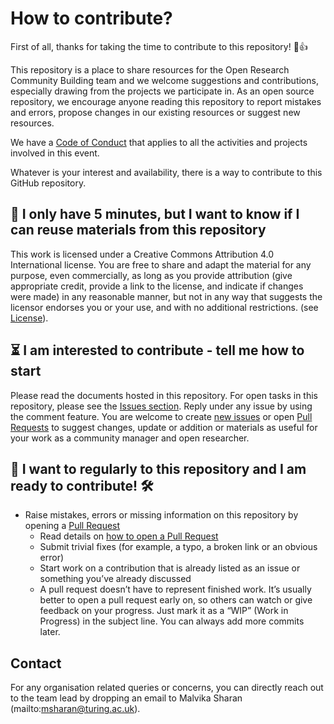 # How to contribute?

First of all, thanks for taking the time to contribute to this repository! 🎉👍

This repository is a place to share resources for the Open Research Community Building team and we welcome suggestions and contributions, especially drawing from the projects we participate in.
As an open source repository, we encourage anyone reading this repository to report mistakes and errors, propose changes in our existing resources or suggest new resources.

We have a [Code of Conduct](./CODE_OF_CONDUCT.md) that applies to all the activities and projects involved in this event.

Whatever is your interest and availability, there is a way to contribute to this GitHub repository.

🏃 I only have 5 minutes, but I want to know if I can reuse materials from this repository
---

This work is licensed under a Creative Commons Attribution 4.0 International license. 
You are free to share and adapt the material for any purpose, even commercially, 
as long as you provide attribution (give appropriate credit, provide a link to the license, 
and indicate if changes were made) in any reasonable manner, but not in any way that suggests the 
licensor endorses you or your use, and with no additional restrictions. (see [License](.LICENSE.md)).

⏳ I am interested to contribute - tell me how to start
---

Please read the documents hosted in this repository.
For open tasks in this repository, please see the [Issues section](https://github.com/alan-turing-institute/open-community-building/issues).
Reply under any issue by using the comment feature.
You are welcome to create [new issues](https://github.com/alan-turing-institute/open-community-building/issues/new?assignees=&labels=&template=GENERAL_ISSUE.md) or open [Pull Requests](https://github.com/fedenanni/HDS-DiscussionGroup/pulls) to suggest changes, update or addition or materials as useful for your work as a community manager and open researcher.

🎉 I want to regularly to this repository and I am ready to contribute! 🛠
---


- Raise mistakes, errors or missing information on this repository by opening a [Pull Request](https://github.com/fedenanni/HDS-DiscussionGroup/pulls)
  - Read details on [how to open a Pull Request](https://opensource.guide/how-to-contribute/#opening-a-pull-request)
  - Submit trivial fixes (for example, a typo, a broken link or an obvious error)
  - Start work on a contribution that is already listed as an issue or something you’ve already discussed
  - A pull request doesn’t have to represent finished work. It’s usually better to open a pull request early on, so others can watch or give feedback on your progress. Just mark it as a “WIP” (Work in Progress) in the subject line. You can always add more commits later.

Contact
---

For any organisation related queries or concerns, you can directly reach out to the team lead by dropping an email to Malvika Sharan (mailto:msharan@turing.ac.uk).
